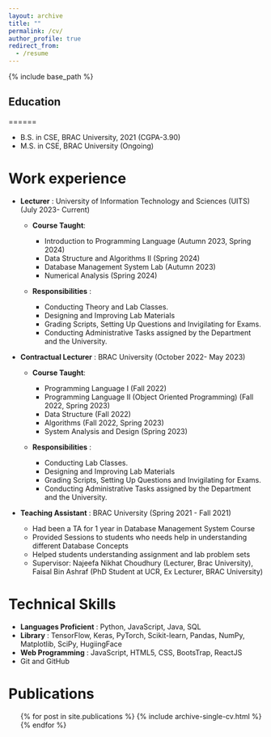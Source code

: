 ```yaml
---
layout: archive
title: ""
permalink: /cv/
author_profile: true
redirect_from:
  - /resume
---
```


{% include base_path %}

Education
---
======
* B.S. in CSE, BRAC University, 2021 (CGPA-3.90)
* M.S. in CSE, BRAC University (Ongoing)

Work experience
======

* **Lecturer** : University of Information Technology and Sciences (UITS) (July 2023- Current)
  * **Course Taught**:
    * Introduction to Programming Language (Autumn 2023, Spring 2024)
    * Data Structure and Algorithms II (Spring 2024)
    * Database Management System Lab (Autumn 2023)
    * Numerical Analysis (Spring 2024)

  * **Responsibilities** :
      * Conducting Theory and Lab Classes.
      * Designing and Improving Lab Materials 
      * Grading Scripts, Setting Up Questions and Invigilating for Exams.
      * Conducting Administrative Tasks assigned by the Department and the University.
        
* **Contractual Lecturer** : BRAC University (October 2022- May 2023)
   * **Course Taught**:
      * Programming Language I (Fall 2022)
      * Programming Language II (Object Oriented Programming) (Fall 2022, Spring 2023)
      * Data Structure (Fall 2022)
      * Algorithms (Fall 2022, Spring 2023)
      * System Analysis and Design (Spring 2023)

   * **Responsibilities** :
      * Conducting Lab Classes.
      * Designing and Improving Lab Materials 
      * Grading Scripts, Setting Up Questions and Invigilating for Exams.
      * Conducting Administrative Tasks assigned by the Department and the University.

* **Teaching Assistant** : BRAC University (Spring 2021 - Fall 2021)
  * Had been a TA for 1 year in Database Management System Course
  * Provided Sessions to students who needs help in understanding different Database Concepts
  * Helped students understanding assignment and lab problem sets
  * Supervisor: Najeefa Nikhat Choudhury (Lecturer, Brac University), Faisal Bin Ashraf (PhD Student at UCR, Ex Lecturer, BRAC University)


  
Technical Skills
======
* **Languages Proficient** : Python, JavaScript, Java, SQL 
* **Library** : TensorFlow, Keras, PyTorch, Scikit-learn, Pandas, NumPy, Matplotlib, SciPy, HugiingFace
* **Web Programming** : JavaScript, HTML5, CSS, BootsTrap, ReactJS
* Git and GitHub

Publications
======
  <ul>{% for post in site.publications %}
    {% include archive-single-cv.html %}
  {% endfor %}</ul>
  

